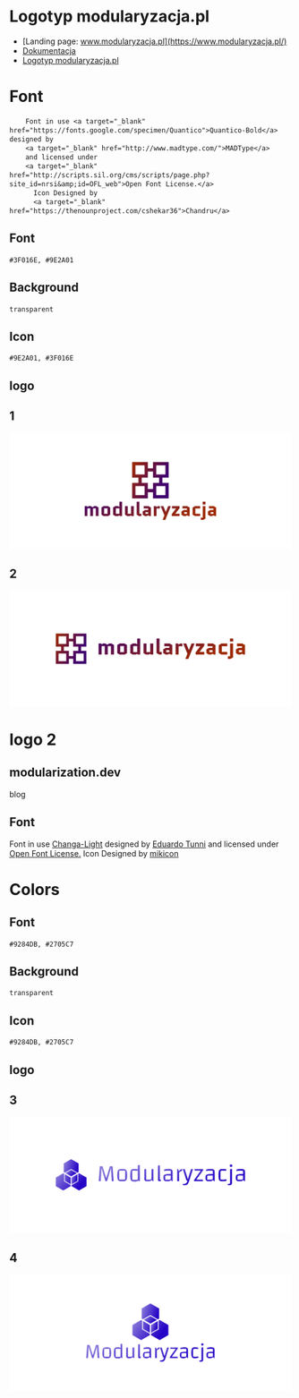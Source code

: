 
# Logotyp modularyzacja.pl
+ [Landing page: www.modularyzacja.pl](https://www.modularyzacja.pl/)
+ [Dokumentacja](https://docs.modularyzacja.pl/)
+ [Logotyp modularyzacja.pl](https://logo.modularyzacja.pl/)



# Font

        Font in use <a target="_blank" href="https://fonts.google.com/specimen/Quantico">Quantico-Bold</a> designed by
        <a target="_blank" href="http://www.madtype.com/">MADType</a>
        and licensed under
        <a target="_blank" href="http://scripts.sil.org/cms/scripts/page.php?site_id=nrsi&amp;id=OFL_web">Open Font License.</a>
          Icon Designed by
          <a target="_blank" href="https://thenounproject.com/cshekar36">Chandru</a>
          

## Font
  
    #3F016E, #9E2A01


## Background

    transparent

## Icon
     
    #9E2A01, #3F016E
    
    
## logo


## 1
![1/cover.png](1/cover.png)

## 2
![2/cover.png](2/cover.png)
          

# logo 2


## modularization.dev

blog


## Font

Font in use <a target="_blank" href="https://www.fontsquirrel.com/fonts/changa">Changa-Light</a> designed by
<a target="_blank" href="http://www.tipo.net.ar/">Eduardo Tunni</a>
and licensed under
<a target="_blank" href="http://scripts.sil.org/cms/scripts/page.php?site_id=nrsi&amp;id=OFL_web">Open Font License.</a>
  Icon Designed by
  <a target="_blank" href="https://thenounproject.com/mikicon">mikicon</a>
  
  
  
# Colors   

## Font
  
    #9284DB, #2705C7

## Background
    
    transparent

## Icon

    #9284DB, #2705C7

    
    
## logo


## 3
![cover.png](3/cover.png)

## 4
![cover.png](4/cover.png)
          


